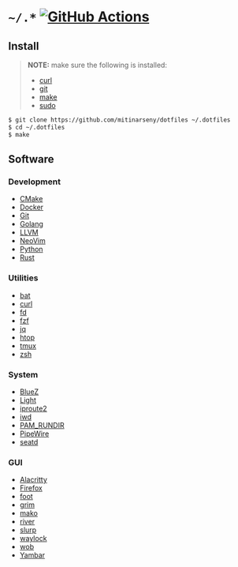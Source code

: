 # `~/.*` [![GitHub Actions](https://github.com/mitinarseny/dotfiles/workflows/CI/badge.svg)](https://github.com/mitinarseny/dotfiles/actions?query=workflow%3ACI)

## Install

> **NOTE:** make sure the following is installed:
> * [curl](https://curl.se/)
> * [git](https://git-scm.com/)
> * [make](https://www.gnu.org/software/make/)
> * [sudo](https://www.sudo.ws/)

```sh
$ git clone https://github.com/mitinarseny/dotfiles ~/.dotfiles
$ cd ~/.dotfiles
$ make
```

## Software

### Development

* [CMake](https://cmake.org)
* [Docker](https://docker.com)
* [Git](https://git-scm.com)
* [Golang](https://golang.org)
* [LLVM](http://llvm.org)
* [NeoVim](https://neovim.io)
* [Python](https://python.org)
* [Rust](https://rust-lang.org)

### Utilities

* [bat](https://github.com/sharkdp/bat)
* [curl](https://curl.se)
* [fd](https://github.com/sharkdp/fd)
* [fzf](https://github.com/junegunn/fzf)
* [jq](https://stedolan.github.io/jq)
* [htop](https://htop.dev)
* [tmux](https://github.com/tmux/tmux)
* [zsh](http://zsh.sourceforge.net)

### System

* [BlueZ](https://github.com/Vudentz/BlueZ)
* [Light](https://github.com/haikarainen/light)
* [iproute2](https://github.com/shemminger/iproute2)
* [iwd](https://iwd.wiki.kernel.org)
* [PAM_RUNDIR](https://github.com/ifreund/rundird)
* [PipeWire](https://pipewire.org)
* [seatd](https://sr.ht/~kennylevinsen/seatd)

### GUI

* [Alacritty](https://github.com/alacritty/alacritty)
* [Firefox](https://www.mozilla.org/en-US/firefox)
* [foot](https://codeberg.org/dnkl/foot)
* [grim](https://github.com/emersion/grim)
* [mako](https://github.com/emersion/mako)
* [river](https://github.com/ifreund/river)
* [slurp](https://github.com/emersion/slurp)
* [waylock](https://github.com/ifreund/waylock)
* [wob](https://github.com/francma/wob)
* [Yambar](https://codeberg.org/dnkl/yambar)
